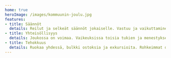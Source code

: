 ```yaml
---
home: true
heroImage: /images/kommuunin-joulu.jpg
features:
- title: Säännöt
  details: Reilut ja selkeät säännöt jokaiselle. Vastuu ja vaikuttaminen ovat tasapainossa. Jos joku rikkoo sääntöjä, tulee kiukkuinen vuokranantaja potkimaan pellolle.
- title: Yhteisöllisyys
  details: Joukossa on voimaa. Vaikeuksissa toisia tukien ja menestyksessä kanssa hurraten. Jos et ryhmäkuvaan suostu, tulee kiukkuinen vuokranantaja potkimaan pellolle.
- title: Tehokkuus
  details: Ruokaa yhdessä, bulkki ostoksia ja exkursioita. Rohkeimmat dyykkaa ruuan suoraan kodittoman suusta. Illaksi vähiten Kommuuniin tuonut lentää pellolle kiukkuisen vuokranantajan potkimana.
---
```

